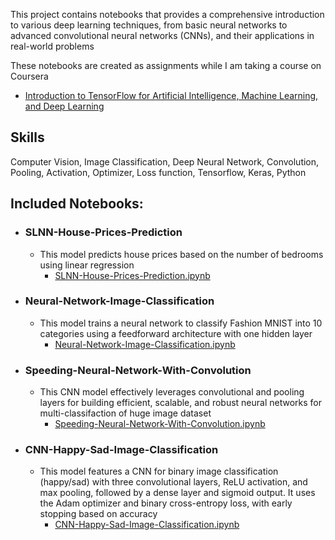 This project contains notebooks that provides a comprehensive introduction to various deep learning techniques,
from basic neural networks to advanced convolutional neural networks (CNNs), and their applications in real-world problems

These notebooks are created as assignments while I am taking a course on Coursera
* [Introduction to TensorFlow for Artificial Intelligence, Machine Learning, and Deep Learning](https://www.coursera.org/learn/introduction-tensorflow/home/welcome)

## Skills 
Computer Vision, Image Classification, Deep Neural Network, Convolution, Pooling, Activation, Optimizer, Loss function, Tensorflow, Keras, Python

## Included Notebooks:
- ### SLNN-House-Prices-Prediction
   - This model predicts house prices based on the number of bedrooms using linear regression
      - [SLNN-House-Prices-Prediction.ipynb](https://github.com/TechWithRamaa/Deep-Learning-in-Tensorflow/blob/main/SLNN-House-Prices-Prediction.ipynb)
- ### Neural-Network-Image-Classification
   - This model trains a neural network to classify Fashion MNIST into 10 categories using a feedforward architecture with one hidden layer
      - [Neural-Network-Image-Classification.ipynb](https://github.com/TechWithRamaa/Deep-Learning-in-Tensorflow/blob/main/Neural-Network-Image-Classification.ipynb)
- ### Speeding-Neural-Network-With-Convolution
   - This CNN model effectively leverages convolutional and pooling layers for building efficient, scalable, and robust neural networks for multi-classifaction of huge image dataset
      - [Speeding-Neural-Network-With-Convolution.ipynb](https://github.com/TechWithRamaa/Deep-Learning-in-Tensorflow/blob/main/Speeding-Neural-Network-With-Convolution.ipynb)
- ### CNN-Happy-Sad-Image-Classification
   - This model features a CNN for binary image classification (happy/sad) with three convolutional layers, ReLU activation, and max pooling,
     followed by a dense layer and sigmoid output. It uses the Adam optimizer and binary cross-entropy loss, with early stopping based on accuracy
        - [CNN-Happy-Sad-Image-Classification.ipynb](https://github.com/TechWithRamaa/Deep-Learning-in-Tensorflow/blob/main/CNN-Happy-Sad-Image-Classification.ipynb)



